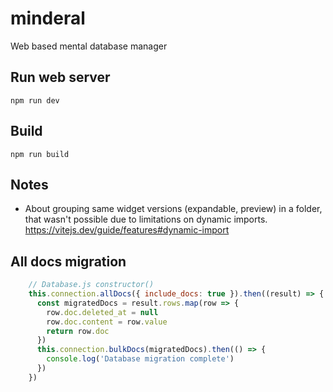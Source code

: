 # minderal
Web based mental database manager

## Run web server
```commandline
npm run dev
```

## Build
```commandline
npm run build
```

## Notes
- About grouping same widget versions (expandable, preview) in a folder, that wasn't possible due to limitations on dynamic imports. https://vitejs.dev/guide/features#dynamic-import

## All docs migration
```js
    // Database.js constructor()
    this.connection.allDocs({ include_docs: true }).then((result) => {
      const migratedDocs = result.rows.map(row => {
        row.doc.deleted_at = null
        row.doc.content = row.value
        return row.doc
      })
      this.connection.bulkDocs(migratedDocs).then(() => {
        console.log('Database migration complete')
      })
    })
```
